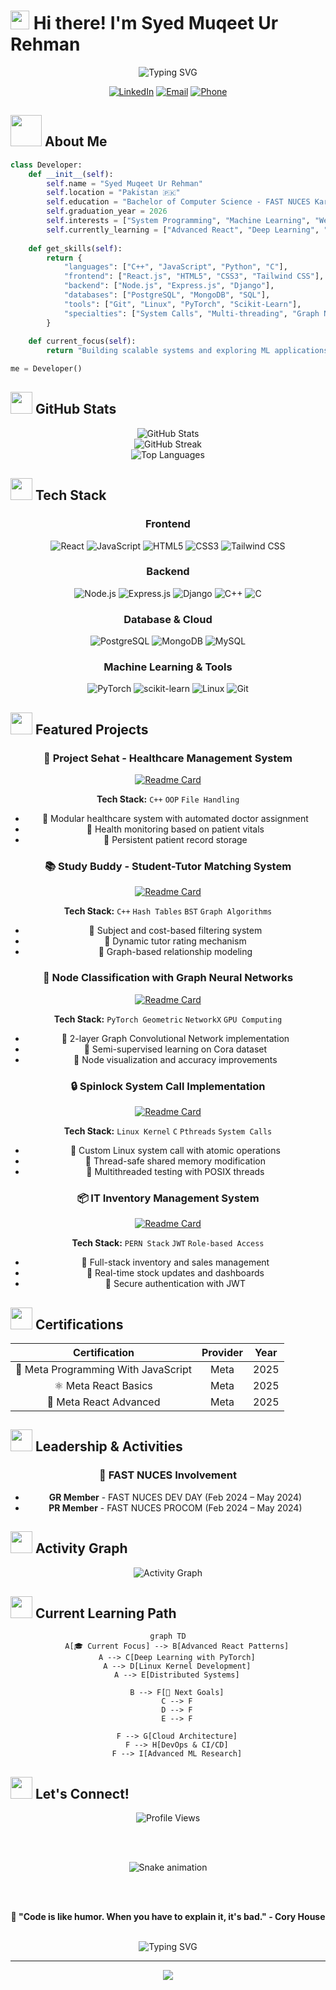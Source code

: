 # <img src="https://raw.githubusercontent.com/MartinHeinz/MartinHeinz/master/wave.gif" width="30px" height="30px" /> Hi there! I'm Syed Muqeet Ur Rehman

<div align="center">
  <img src="https://readme-typing-svg.demolab.com?font=Fira+Code&pause=1000&color=2196F3&center=true&vCenter=true&width=435&lines=Computer+Science+Student;Full+Stack+Developer;ML+Enthusiast;System+Programming+Expert" alt="Typing SVG" />
</div>

<div align="center">
  
  [![LinkedIn](https://img.shields.io/badge/LinkedIn-0077B5?style=for-the-badge&logo=linkedin&logoColor=white)](https://linkedin.com/in/syed-muqeet-ur-rehman-a734a5358)
  [![Email](https://img.shields.io/badge/Email-D14836?style=for-the-badge&logo=gmail&logoColor=white)](mailto:muqeetnabila308@gmail.com)
  [![Phone](https://img.shields.io/badge/Phone-25D366?style=for-the-badge&logo=whatsapp&logoColor=white)](tel:03356440167)
  
</div>

## <img src="https://media.giphy.com/media/VgCDAzcKvsR6OM0uWg/giphy.gif" width="50"> About Me

```python
class Developer:
    def __init__(self):
        self.name = "Syed Muqeet Ur Rehman"
        self.location = "Pakistan 🇵🇰"
        self.education = "Bachelor of Computer Science - FAST NUCES Karachi"
        self.graduation_year = 2026
        self.interests = ["System Programming", "Machine Learning", "Web Development"]
        self.currently_learning = ["Advanced React", "Deep Learning", "Kernel Development"]
    
    def get_skills(self):
        return {
            "languages": ["C++", "JavaScript", "Python", "C"],
            "frontend": ["React.js", "HTML5", "CSS3", "Tailwind CSS"],
            "backend": ["Node.js", "Express.js", "Django"],
            "databases": ["PostgreSQL", "MongoDB", "SQL"],
            "tools": ["Git", "Linux", "PyTorch", "Scikit-Learn"],
            "specialties": ["System Calls", "Multi-threading", "Graph Neural Networks"]
        }
    
    def current_focus(self):
        return "Building scalable systems and exploring ML applications"

me = Developer()
```

## <img src="https://media.giphy.com/media/iY8CRBdQXODJSCERIr/giphy.gif" width="35"> GitHub Stats

<div align="center">
  <img src="https://github-readme-stats.vercel.app/api?username=muqeet007&show_icons=true&theme=radical&hide_border=true&count_private=true" alt="GitHub Stats" />
</div>

<div align="center">
  <img src="https://github-readme-streak-stats.herokuapp.com/?user=muqeet007&theme=radical&hide_border=true" alt="GitHub Streak" />
</div>

<div align="center">
  <img src="https://github-readme-stats.vercel.app/api/top-langs/?username=muqeet007&layout=compact&theme=radical&hide_border=true" alt="Top Languages" />
</div>

## <img src="https://media.giphy.com/media/WUlplcMpOCEmTGBtBW/giphy.gif" width="35"> Tech Stack

<div align="center">

### Frontend
![React](https://img.shields.io/badge/React-20232A?style=for-the-badge&logo=react&logoColor=61DAFB)
![JavaScript](https://img.shields.io/badge/JavaScript-323330?style=for-the-badge&logo=javascript&logoColor=F7DF1E)
![HTML5](https://img.shields.io/badge/HTML5-E34F26?style=for-the-badge&logo=html5&logoColor=white)
![CSS3](https://img.shields.io/badge/CSS3-1572B6?style=for-the-badge&logo=css3&logoColor=white)
![Tailwind CSS](https://img.shields.io/badge/Tailwind_CSS-38B2AC?style=for-the-badge&logo=tailwind-css&logoColor=white)

### Backend
![Node.js](https://img.shields.io/badge/Node.js-339933?style=for-the-badge&logo=nodedotjs&logoColor=white)
![Express.js](https://img.shields.io/badge/Express.js-000000?style=for-the-badge&logo=express&logoColor=white)
![Django](https://img.shields.io/badge/Django-092E20?style=for-the-badge&logo=django&logoColor=white)
![C++](https://img.shields.io/badge/C++-00599C?style=for-the-badge&logo=cplusplus&logoColor=white)
![C](https://img.shields.io/badge/C-00599C?style=for-the-badge&logo=c&logoColor=white)

### Database & Cloud
![PostgreSQL](https://img.shields.io/badge/PostgreSQL-316192?style=for-the-badge&logo=postgresql&logoColor=white)
![MongoDB](https://img.shields.io/badge/MongoDB-4EA94B?style=for-the-badge&logo=mongodb&logoColor=white)
![MySQL](https://img.shields.io/badge/MySQL-005C84?style=for-the-badge&logo=mysql&logoColor=white)

### Machine Learning & Tools
![PyTorch](https://img.shields.io/badge/PyTorch-EE4C2C?style=for-the-badge&logo=pytorch&logoColor=white)
![scikit-learn](https://img.shields.io/badge/scikit--learn-F7931E?style=for-the-badge&logo=scikit-learn&logoColor=white)
![Linux](https://img.shields.io/badge/Linux-FCC624?style=for-the-badge&logo=linux&logoColor=black)
![Git](https://img.shields.io/badge/Git-F05032?style=for-the-badge&logo=git&logoColor=white)

</div>

## <img src="https://media.giphy.com/media/LnQjpWaON8nhr21vNW/giphy.gif" width="35"> Featured Projects

<div align="center">

### 🏥 Project Sehat - Healthcare Management System
[![Readme Card](https://github-readme-stats.vercel.app/api/pin/?username=muqeet007&repo=Project-SEHAT-OOP-Version&theme=radical&hide_border=true)](https://github.com/muqeet007/Project-SEHAT-OOP-Version)

**Tech Stack:** `C++` `OOP` `File Handling`
- 🔹 Modular healthcare system with automated doctor assignment
- 🔹 Health monitoring based on patient vitals
- 🔹 Persistent patient record storage

### 📚 Study Buddy - Student-Tutor Matching System
[![Readme Card](https://github-readme-stats.vercel.app/api/pin/?username=muqeet007&repo=Project-Study-Buddy-&theme=radical&hide_border=true)](https://github.com/muqeet007/Project-Study-Buddy-)

**Tech Stack:** `C++` `Hash Tables` `BST` `Graph Algorithms`
- 🔹 Subject and cost-based filtering system
- 🔹 Dynamic tutor rating mechanism
- 🔹 Graph-based relationship modeling

### 🧠 Node Classification with Graph Neural Networks
[![Readme Card](https://github-readme-stats.vercel.app/api/pin/?username=muqeet007&repo=Node-Classification-with-Basic-Graph-Neural-Networks&theme=radical&hide_border=true)](https://github.com/muqeet007/Node-Classification-with-Basic-Graph-Neural-Networks)

**Tech Stack:** `PyTorch Geometric` `NetworkX` `GPU Computing`
- 🔹 2-layer Graph Convolutional Network implementation
- 🔹 Semi-supervised learning on Cora dataset
- 🔹 Node visualization and accuracy improvements

### 🔒 Spinlock System Call Implementation
[![Readme Card](https://github-readme-stats.vercel.app/api/pin/?username=muqeet007&repo=Spin-Lock-System-Call-&theme=radical&hide_border=true)](https://github.com/muqeet007/Spin-Lock-System-Call-)

**Tech Stack:** `Linux Kernel` `C` `Pthreads` `System Calls`
- 🔹 Custom Linux system call with atomic operations
- 🔹 Thread-safe shared memory modification
- 🔹 Multithreaded testing with POSIX threads

### 📦 IT Inventory Management System
[![Readme Card](https://github-readme-stats.vercel.app/api/pin/?username=muqeet007&repo=IT-Inventory&theme=radical&hide_border=true)](https://github.com/muqeet007/IT-Inventory)

**Tech Stack:** `PERN Stack` `JWT` `Role-based Access`
- 🔹 Full-stack inventory and sales management
- 🔹 Real-time stock updates and dashboards
- 🔹 Secure authentication with JWT

</div>

## <img src="https://media.giphy.com/media/QssGEmpkyEOhBCb7e1/giphy.gif" width="35"> Certifications

<div align="center">

| Certification | Provider | Year |
|:-------------:|:--------:|:----:|
| 🎯 Meta Programming With JavaScript | Meta | 2025 |
| ⚛️ Meta React Basics | Meta | 2025 |
| 🚀 Meta React Advanced | Meta | 2025 |

</div>

## <img src="https://media.giphy.com/media/12oufCB0MyZ1Go/giphy.gif" width="35"> Leadership & Activities

<div align="center">

### 🎯 FAST NUCES Involvement
- **GR Member** - FAST NUCES DEV DAY (Feb 2024 – May 2024)
- **PR Member** - FAST NUCES PROCOM (Feb 2024 – May 2024)

</div>

## <img src="https://media.giphy.com/media/LnQjpWaON8nhr21vNW/giphy.gif" width="35"> Activity Graph

<div align="center">
  <img src="https://github-readme-activity-graph.vercel.app/graph?username=muqeet007&bg_color=0d1117&color=ffffff&line=2196f3&point=ffffff&area=true&hide_border=true" alt="Activity Graph" />
</div>

## <img src="https://media.giphy.com/media/3oKIPEqDGUULpEU0aQ/giphy.gif" width="35"> Current Learning Path

<div align="center">

```mermaid
graph TD
    A[🎓 Current Focus] --> B[Advanced React Patterns]
    A --> C[Deep Learning with PyTorch]
    A --> D[Linux Kernel Development]
    A --> E[Distributed Systems]
    
    B --> F[🚀 Next Goals]
    C --> F
    D --> F
    E --> F
    
    F --> G[Cloud Architecture]
    F --> H[DevOps & CI/CD]
    F --> I[Advanced ML Research]
```

</div>

## <img src="https://media.giphy.com/media/mGcNjsfWAjY5AEZNw6/giphy.gif" width="35"> Let's Connect!

<div align="center">
  
  <img src="https://komarev.com/ghpvc/?username=muqeet007&label=Profile%20Views&color=brightgreen&style=flat" alt="Profile Views" />
  
  <br/><br/>
  
  <img src="https://raw.githubusercontent.com/muqeet007/muqeet007/output/snake.svg" alt="Snake animation" />
  
  <br/><br/>
  
  **💬 "Code is like humor. When you have to explain it, it's bad." - Cory House**
  
  <br/>
  
  <img src="https://readme-typing-svg.demolab.com?font=Fira+Code&pause=1000&color=2196F3&center=true&vCenter=true&width=435&lines=Thanks+for+visiting!;Let's+build+something+amazing+together!" alt="Typing SVG" />
  
</div>

---

<div align="center">
  <img src="https://capsule-render.vercel.app/api?type=waving&color=gradient&height=100&section=footer&text=Happy%20Coding!&fontSize=16&fontAlignY=65&desc=Syed%20Muqeet%20Ur%20Rehman&descAlignY=51&descAlign=50" />
</div>
